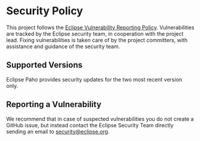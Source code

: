 # Security Policy

This project follows the [Eclipse Vulnerability Reporting Policy](https://www.eclipse.org/security/policy.php).
Vulnerabilities are tracked by the Eclipse security team, in cooperation with the project lead.
Fixing vulnerabilities is taken care of by the project committers, with assistance and guidance of the security
team.

## Supported Versions

Eclipse Paho provides security updates for the two most recent version only.

## Reporting a Vulnerability

We recommend that in case of suspected vulnerabilities you do not create a GitHub issue, but instead contact the
Eclipse Security Team directly sending an email to security@eclipse.org.

